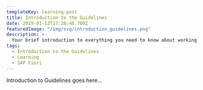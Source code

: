 ```yaml
---
templateKey: learning-post
title: Introduction to the Guidelines
date: 2019-01-13T17:28:48.700Z
featuredImage: "/img/svg/introduction_guidelines.png"
description: >-
  Your brief introduction to everything you need to know about working with the guidelines.
tags:
  - Introduction to the Guidelines
  - Learning
  - SAP Fiori
---
```


Introduction to Guidelines goes here...